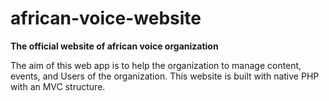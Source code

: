 # african-voice-website
**The official website of african voice organization**

The aim of this web app is to help the organization to manage content, events, and Users of the organization.
This website is built with native PHP with an MVC structure.
